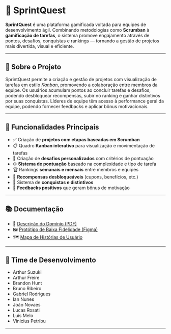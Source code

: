 # 🧩 SprintQuest

**SprintQuest** é uma plataforma gamificada voltada para equipes de desenvolvimento ágil. Combinando metodologias como **Scrumban** à **gamificação de tarefas**, o sistema promove engajamento através de pontos, desafios, conquistas e rankings — tornando a gestão de projetos mais divertida, visual e eficiente.

---

## 📌 Sobre o Projeto

SprintQuest permite a criação e gestão de projetos com visualização de tarefas em estilo *Kanban*, promovendo a colaboração entre membros da equipe. Os usuários acumulam pontos ao concluir tarefas e desafios, podendo desbloquear recompensas, subir no ranking e ganhar distintivos por suas conquistas. Líderes de equipe têm acesso à performance geral da equipe, podendo fornecer feedbacks e aplicar bônus motivacionais.

---

## 🔧 Funcionalidades Principais

- ✅ Criação de **projetos com etapas baseadas em Scrumban**
- 📋 Quadro **Kanban interativo** para visualização e movimentação de tarefas
- 🎯 Criação de **desafios personalizados** com critérios de pontuação
- ⚙️ **Sistema de pontuação** baseado na complexidade e tipo de tarefa
- 🏆 Rankings **semanais e mensais** entre membros e equipes
- 🎁 **Recompensas desbloqueáveis** (cupons, benefícios, etc.)
- 🥇 Sistema de **conquistas e distintivos**
- 💬 **Feedbacks positivos** que geram bônus de motivação

---

## 📚 Documentação

- 📄 [Descrição do Domínio (PDF)](./docs/descricao_dominio.pdf)
- 🖼️ [Protótipo de Baixa Fidelidade (Figma)](https://www.figma.com/design/8yORsLBWoXVqCpEj7tWPCJ/Projeto-Requisistos?node-id=0-1&p=f&t=eIytbgGlwM35SFbd-0)
- 🗺️ [Mapa de Histórias de Usuário](./docs/mapa_historias_usuario.png)

---

## 👥 Time de Desenvolvimento

- Arthur Suzuki
- Arthur Freire
- Brandon Hunt
- Bruno Ribeiro
- Gabriel Rodrigues
- Ian Nunes
- João Novaes
- Lucas Rosati
- Luís Melo
- Vinicius Petribu

---


